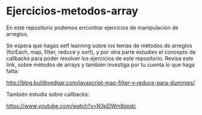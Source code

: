 # Ejercicios-metodos-array
En este repositorio podemos encontrar ejercicios de manipulación de arreglos.

Se espera que hagas self learning sobre los temas de métodos de arreglos (forEach, map, filter, reduce y sort), y por otra parte estudies el concepto de callbacks para poder resolver los ejercicios de este repositorio.
Revisa este link, sobre métodos de arrays y también investiga por tu cuenta lo que haga falta:

http://blog.builtbyedgar.com/javascript-map-filter-y-reduce-para-dummies/


También estudia sobre callbacks:

https://www.youtube.com/watch?v=N3pDWm9zpdc

